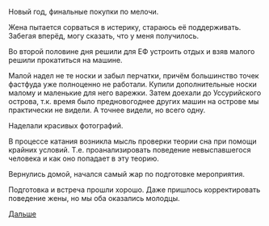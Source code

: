 Новый год, финальные покупки по мелочи.

Жена пытается сорваться в истерику, стараюсь её поддерживать. Забегая вперёд, могу сказать, что у меня получилось.

Во второй половине дня решили для ЕФ устроить отдых и взяв малого решили прокатиться на машине.

Малой надел не те носки и забыл перчатки, причём большинство точек фастфуда уже полноценно не работали. Купили дополнительные носки малому и маленькие для него варежки. Затем доехали до Уссурийского острова, т.к. время было предновогоднее других машин на острове мы практически не видели. А точнее видели, но всего одну.

Наделали красивых фотографий.

В процессе катания возникла мысль проверки теории сна при помощи крайних условий. Т.е. проанализировать поведение невыспавшегося человека и как оно попадает в эту теорию.

Вернулись домой, начался самый жар по подготовке мероприятия.

Подготовка и встреча прошли хорошо. Даже пришлось корректировать поведение жены, но мы оба оказались молодцы.

 [Дальше](2019.01.01.md)